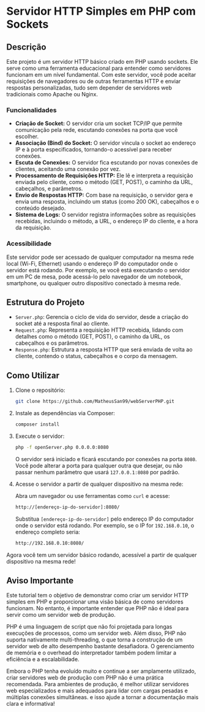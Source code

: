 # Servidor HTTP Simples em PHP com Sockets

## Descrição

Este projeto é um servidor HTTP básico criado em PHP usando sockets. Ele serve como uma ferramenta educacional para entender como servidores funcionam em um nível fundamental. Com este servidor, você pode aceitar requisições de navegadores ou de outras ferramentas HTTP e enviar respostas personalizadas, tudo sem depender de servidores web tradicionais como Apache ou Nginx.

### Funcionalidades

- **Criação de Socket:** O servidor cria um socket TCP/IP que permite comunicação pela rede, escutando conexões na porta que você escolher.
- **Associação (Bind) do Socket:** O servidor vincula o socket ao endereço IP e à porta especificados, tornando-o acessível para receber conexões.
- **Escuta de Conexões:** O servidor fica escutando por novas conexões de clientes, aceitando uma conexão por vez.
- **Processamento de Requisições HTTP:** Ele lê e interpreta a requisição enviada pelo cliente, como o método (GET, POST), o caminho da URL, cabeçalhos, e parâmetros.
- **Envio de Respostas HTTP:** Com base na requisição, o servidor gera e envia uma resposta, incluindo um status (como 200 OK), cabeçalhos e o conteúdo desejado.
- **Sistema  de Logs:** O servidor registra informações sobre as requisições recebidas, incluindo o método, a URL, o endereço IP do cliente, e a hora da requisição.

### Acessibilidade

Este servidor pode ser acessado de qualquer computador na mesma rede local (Wi-Fi, Ethernet) usando o endereço IP do computador onde o servidor está rodando. Por exemplo, se você está executando o servidor em um PC de mesa, pode acessá-lo pelo navegador de um notebook, smartphone, ou qualquer outro dispositivo conectado à mesma rede.

## Estrutura do Projeto

- `Server.php`: Gerencia o ciclo de vida do servidor, desde a criação do socket até a resposta final ao cliente.
- `Request.php`: Representa a requisição HTTP recebida, lidando com detalhes como o método (GET, POST), o caminho da URL, os cabeçalhos e os parâmetros.
- `Response.php`: Estrutura a resposta HTTP que será enviada de volta ao cliente, contendo o status, cabeçalhos e o corpo da mensagem.

## Como Utilizar

1. Clone o repositório:

   ```bash
   git clone https://github.com/MatheusSan99/webServerPHP.git
   ```

2. Instale as dependências via Composer:

   ```bash
   composer install
   ```

3. Execute o servidor:

   ```bash
   php -f openServer.php 0.0.0.0:8080
   ```

   O servidor será iniciado e ficará escutando por conexões na porta `8080`. Você pode alterar a porta para qualquer outra que desejar, 
   ou não passar nenhum parâmetro que usará `127.0.0.1:8080` por padrão.

4. Acesse o servidor a partir de qualquer dispositivo na mesma rede:

   Abra um navegador ou use ferramentas como `curl` e acesse:

   ```bash
   http://[endereço-ip-do-servidor]:8080/
   ```

   Substitua `[endereço-ip-do-servidor]` pelo endereço IP do computador onde o servidor está rodando. Por exemplo, se o IP for `192.168.0.10`, o endereço completo seria:

   ```bash
   http://192.168.0.10:8080/
   ```

Agora você tem um servidor básico rodando, acessível a partir de qualquer dispositivo na mesma rede!

## Aviso Importante

Este tutorial tem o objetivo de demonstrar como criar um servidor HTTP simples em PHP e proporcionar uma visão básica de como servidores funcionam. No entanto, é importante entender que PHP não é ideal para servir como um servidor web de produção.

PHP é uma linguagem de script que não foi projetada para longas execuções de processos, como um servidor web. Além disso, PHP não suporta nativamente multi-threading, o que torna a construção de um servidor web de alto desempenho bastante desafiadora. O gerenciamento de memória e o overhead do interpretador também podem limitar a eficiência e a escalabilidade.

Embora o PHP tenha evoluído muito e continue a ser amplamente utilizado, criar servidores web de produção com PHP não é uma prática recomendada. Para ambientes de produção, é melhor utilizar servidores web especializados e mais adequados para lidar com cargas pesadas e múltiplas conexões simultâneas.
e isso ajude a tornar a documentação mais clara e informativa!
